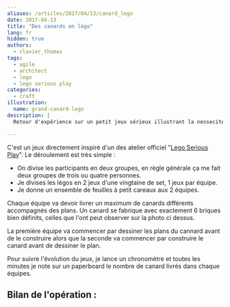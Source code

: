 ```yaml
---
aliases: /articles/2017/04/13/canard_lego
date: 2017-04-13
title: "Des canards en légo"
lang: fr
hidden: true
authors:
  - clavier_thomas
tags:
  - agile
  - architect
  - lego
  - lego serious play
categories:
  - craft
illustration:
  name: grand-canard-lego
description: |
  Retour d'expérience sur un petit jeux sérieux illustrant la nessecité de bien ordonner manipulation et modélisation, conception et réalisation.

---
```


C'est un jeux directement inspiré d'un des atelier officiel "[Lego Serious Play](https://www.lego.com/en-us/seriousplay)". Le déroulement est très simple : 

- On divise les participants en deux groupes, en règle générale ça me fait deux groupes de trois ou quatre personnes.
- Je divises les légos en 2 jeux d'une vingtaine de set, 1 jeux par équipe.
- Je donne un ensemble de feuilles à petit careaux aux 2 équipes.

Chaque équipe va devoir livrer un maximum de canards différents accompagnés des plans. Un canard se fabrique avec exactement 6 briques bien définits, celles que l'ont peut observer sur la photo ci dessus. 

La première équipe va commencer par dessiner les plans du cannard avant de le construire alors que la seconde va commencer par construire le canard avant de dessiner le plan.

Pour suivre l'évolution du jeux, je lance un chronomètre et toutes les minutes je note sur un paperboard le nombre de canard livrés dans chaque équipes.

Bilan de l'opération : 
- 




[Stop Starting, Start Finishing!]: /books/stop_starting_start_finishing-roock_arne
